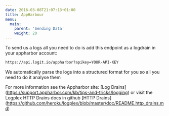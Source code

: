 ```yaml
---
date: 2016-03-08T21:07:13+01:00
title: AppHarbour
menu:
  main:
    parent: 'Sending Data'
    weight: 20
---
```


To send us a logs all you need to do is add this endpoint as a logdrain in your appharbor account:
```sh
https://api.logit.io/appharbor?apikey=YOUR-API-KEY
```

We automatically parse the logs into a structured format for you so all you need to do it analyse them

For more information see the Appharbor site: [Log Drains] (https://support.appharbor.com/kb/tips-and-tricks/logging) or visit the Logplex HTTP Drains docs in github [HTTP Drains] (https://github.com/heroku/logplex/blob/master/doc/README.http_drains.md)

